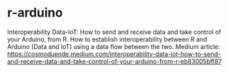 # r-arduino
Interoperability Data-IoT: How to send and receive data and take control of your Arduino, from R. How to establish interoperability between R and Arduino (Data and IoT) using a data flow between the two. Medium article: https://cosmoduende.medium.com/interoperability-data-iot-how-to-send-and-receive-data-and-take-control-of-your-arduino-from-r-eb83005bff87
